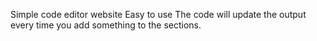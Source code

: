Simple code editor website 
Easy to use 
The code will update the output every time you add something to the sections.
